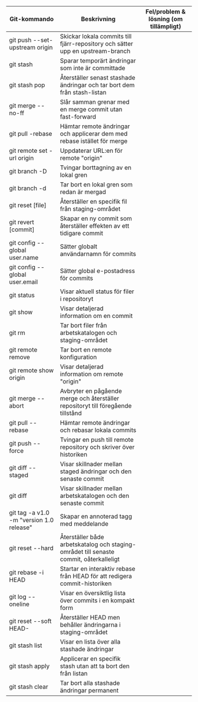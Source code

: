 | Git-kommando                                  | Beskrivning                                                                                      | Fel/problem & lösning (om tillämpligt) |
|-----------------------------------------------|--------------------------------------------------------------------------------------------------|----------------------------------------|
| git push --set-upstream origin                | Skickar lokala commits till fjärr-repository och sätter upp en upstream-branch                    |                                        |
| git stash                                     | Sparar temporärt ändringar som inte är committade                                                 |                                        |
| git stash pop                                 | Återställer senast stashade ändringar och tar bort dem från stash-listan                          |                                        |
| git merge --no-ff                             | Slår samman grenar med en merge commit utan fast-forward                                          |                                        |
| git pull -rebase                              | Hämtar remote ändringar och applicerar dem med rebase istället för merge                           |                                        |
| git remote set -url origin                    | Uppdaterar URL:en för remote "origin"                                                            |                                        |
| git branch -D                                 | Tvingar borttagning av en lokal gren                                                             |                                        |
| git branch -d                                 | Tar bort en lokal gren som redan är mergad                                                      |                                        |
| git reset [file]                              | Återställer en specifik fil från staging-området                                                |                                        |
| git revert [commit]                           | Skapar en ny commit som återställer effekten av ett tidigare commit                              |                                        |
| git config --global user.name                 | Sätter globalt användarnamn för commits                                                          |                                        |
| git config --global user.email                | Sätter global e-postadress för commits                                                           |                                        |
| git status                                    | Visar aktuell status för filer i repositoryt                                                   |                                        |
| git show                                      | Visar detaljerad information om en commit                                                      |                                        |
| git rm                                        | Tar bort filer från arbetskatalogen och staging-området                                          |                                        |
| git remote remove                             | Tar bort en remote konfiguration                                                                 |                                        |
| git remote show origin                        | Visar detaljerad information om remote "origin"                                                |                                        |
| git merge --abort                             | Avbryter en pågående merge och återställer repositoryt till föregående tillstånd                  |                                        |
| git pull --rebase                             | Hämtar remote ändringar och rebasar lokala commits                                               |                                        |
| git push --force                              | Tvingar en push till remote repository och skriver över historiken                                |                                        |
| git diff --staged                             | Visar skillnader mellan staged ändringar och den senaste commit                                  |                                        |
| git diff                                      | Visar skillnader mellan arbetskatalogen och den senaste commit                                   |                                        |
| git tag -a v1.0 -m "version 1.0 release"        | Skapar en annoterad tagg med meddelande                                                          |                                        |
| git reset --hard                              | Återställer både arbetskatalog och staging-området till senaste commit, oåterkalleligt             |                                        |
| git rebase -i HEAD                            | Startar en interaktiv rebase från HEAD för att redigera commit-historiken                          |                                        |
| git log --oneline                             | Visar en översiktlig lista över commits i en kompakt form                                        |                                        |
| git reset --soft HEAD-                        | Återställer HEAD men behåller ändringarna i staging-området                                      |                                        |
| git stash list                                | Visar en lista över alla stashade ändringar                                                     |                                        |
| git stash apply                               | Applicerar en specifik stash utan att ta bort den från listan                                    |                                        |
| git stash clear                               | Tar bort alla stashade ändringar permanent                                                      |                                        |
